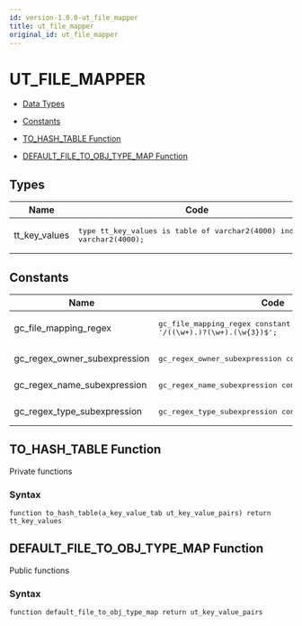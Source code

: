 ```yaml
---
id: version-1.0.0-ut_file_mapper
title: ut_file_mapper
original_id: ut_file_mapper
---
```


# UT_FILE_MAPPER


- [Data Types](#types)

- [Constants](#constants)



- [TO_HASH_TABLE Function](#to_hash_table)
- [DEFAULT_FILE_TO_OBJ_TYPE_MAP Function](#default_file_to_obj_type_map)

## Types<a name="types"></a>

Name | Code | Description
--- | --- | ---
tt_key_values | <pre>type tt_key_values is table of varchar2(4000) index by varchar2(4000);</pre> | 



## Constants<a name="constants"></a>

Name | Code | Description
--- | --- | ---
gc_file_mapping_regex | <pre>gc_file_mapping_regex        constant varchar2(100) := '/((\w+)\.)?(\w+)\.(\w{3})$';</pre> | 
gc_regex_owner_subexpression | <pre>gc_regex_owner_subexpression constant positive := 2;</pre> | 
gc_regex_name_subexpression | <pre>gc_regex_name_subexpression  constant positive := 3;</pre> | 
gc_regex_type_subexpression | <pre>gc_regex_type_subexpression  constant positive := 4;</pre> | 






 
## TO_HASH_TABLE Function<a name="to_hash_table"></a>


<p>
<p>Private functions</p>
</p>

### Syntax
```plsql
function to_hash_table(a_key_value_tab ut_key_value_pairs) return tt_key_values
```

 





 
## DEFAULT_FILE_TO_OBJ_TYPE_MAP Function<a name="default_file_to_obj_type_map"></a>


<p>
<p>Public functions</p>
</p>

### Syntax
```plsql
function default_file_to_obj_type_map return ut_key_value_pairs
```

 





 
